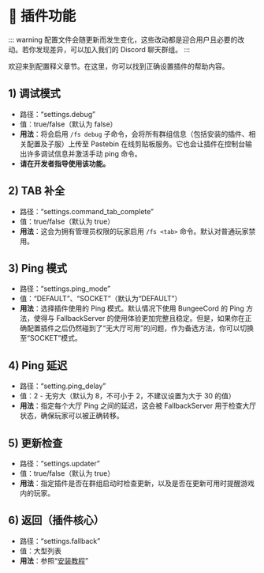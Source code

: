 # 📔 插件功能

::: warning
配置文件会随更新而发生变化，这些改动都是迎合用户且必要的改动。若你发现差异，可以加入我们的 Discord 聊天群组。
:::

欢迎来到配置释义章节。在这里，你可以找到正确设置插件的帮助内容。

## 1) 调试模式

* 路径：“settings.debug”
* 值：true/false（默认为 false）
* **用法**：将会启用 `/fs debug` 子命令，会将所有群组信息（包括安装的插件、相关配置及子服）上传至 Pastebin 在线剪贴板服务。它也会让插件在控制台输出许多调试信息并激活手动 ping 命令。
* **请在开发者指导使用该功能。**

## 2) TAB 补全

* 路径：“settings.command_tab_complete”
* 值：true/false（默认为 true）
* **用法**：这会为拥有管理员权限的玩家启用 `/fs <tab>` 命令。默认对普通玩家禁用。

## 3) Ping 模式

* 路径：“settings.ping_mode”
* 值：“DEFAULT”、“SOCKET”（默认为“DEFAULT”）
* **用法**：选择插件使用的 Ping 模式。默认情况下使用 BungeeCord 的 Ping 方法，使得与 FallbackServer 的使用体验更加完整且稳定。但是，如果你在正确配置插件之后仍然碰到了“无大厅可用”的问题，作为备选方法，你可以切换至“SOCKET”模式。

## 4) Ping 延迟

* 路径：“setting.ping_delay”
* 值：2 - 无穷大（默认为 8，不可小于 2，不建议设置为大于 30 的值）
* **用法**：指定每个大厅 Ping 之间的延迟，这会被 FallbackServer 用于检查大厅状态，确保玩家可以被正确转移。

## 5) 更新检查

* 路径：“settings.updater”
* 值：true/false（默认为 true）
* **用法**：指定插件是否在群组启动时检查更新，以及是否在更新可用时提醒游戏内的玩家。

## 6) 返回（插件核心）

* 路径：“settings.fallback”
* 值：大型列表
* **用法**：参照“[安装教程](overview.first-startup-guide.md)”